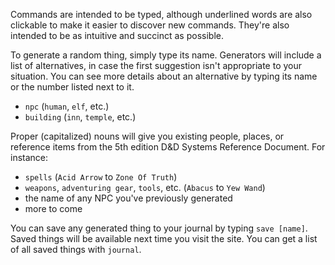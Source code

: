 Commands are intended to be typed, although underlined words are also clickable
to make it easier to discover new commands. They're also intended to be as
intuitive and succinct as possible.

To generate a random thing, simply type its name. Generators will include a list
of alternatives, in case the first suggestion isn't appropriate to your
situation. You can see more details about an alternative by typing its name or
the number listed next to it.

* `npc` (`human`, `elf`, etc.)
* `building` (`inn`, `temple`, etc.)

Proper (capitalized) nouns will give you existing people, places, or reference
items from the 5th edition D&D Systems Reference Document. For instance:

* `spells` (`Acid Arrow` to `Zone Of Truth`)
* `weapons`, `adventuring gear`, `tools`, etc. (`Abacus` to `Yew Wand`)
* the name of any NPC you've previously generated
* more to come

You can save any generated thing to your journal by typing `save [name]`. Saved
things will be available next time you visit the site. You can get a list of all
saved things with `journal`.
